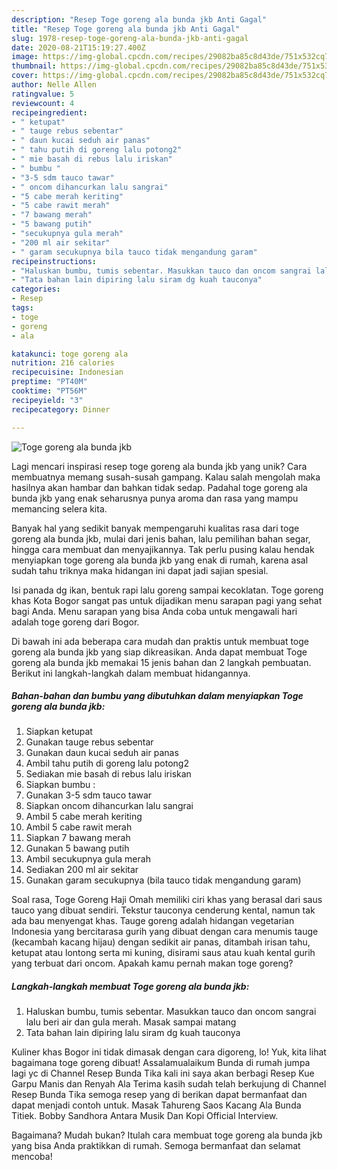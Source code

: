 ```yaml
---
description: "Resep Toge goreng ala bunda jkb Anti Gagal"
title: "Resep Toge goreng ala bunda jkb Anti Gagal"
slug: 1978-resep-toge-goreng-ala-bunda-jkb-anti-gagal
date: 2020-08-21T15:19:27.400Z
image: https://img-global.cpcdn.com/recipes/29082ba85c8d43de/751x532cq70/toge-goreng-ala-bunda-jkb-foto-resep-utama.jpg
thumbnail: https://img-global.cpcdn.com/recipes/29082ba85c8d43de/751x532cq70/toge-goreng-ala-bunda-jkb-foto-resep-utama.jpg
cover: https://img-global.cpcdn.com/recipes/29082ba85c8d43de/751x532cq70/toge-goreng-ala-bunda-jkb-foto-resep-utama.jpg
author: Nelle Allen
ratingvalue: 5
reviewcount: 4
recipeingredient:
- " ketupat"
- " tauge rebus sebentar"
- " daun kucai seduh air panas"
- " tahu putih di goreng lalu potong2"
- " mie basah di rebus lalu iriskan"
- " bumbu "
- "3-5 sdm tauco tawar"
- " oncom dihancurkan lalu sangrai"
- "5 cabe merah keriting"
- "5 cabe rawit merah"
- "7 bawang merah"
- "5 bawang putih"
- "secukupnya gula merah"
- "200 ml air sekitar"
- " garam secukupnya bila tauco tidak mengandung garam"
recipeinstructions:
- "Haluskan bumbu, tumis sebentar. Masukkan tauco dan oncom sangrai lalu beri air dan gula merah. Masak sampai matang"
- "Tata bahan lain dipiring lalu siram dg kuah tauconya"
categories:
- Resep
tags:
- toge
- goreng
- ala

katakunci: toge goreng ala 
nutrition: 216 calories
recipecuisine: Indonesian
preptime: "PT40M"
cooktime: "PT56M"
recipeyield: "3"
recipecategory: Dinner

---
```



![Toge goreng ala bunda jkb](https://img-global.cpcdn.com/recipes/29082ba85c8d43de/751x532cq70/toge-goreng-ala-bunda-jkb-foto-resep-utama.jpg)

Lagi mencari inspirasi resep toge goreng ala bunda jkb yang unik? Cara membuatnya memang susah-susah gampang. Kalau salah mengolah maka hasilnya akan hambar dan bahkan tidak sedap. Padahal toge goreng ala bunda jkb yang enak seharusnya punya aroma dan rasa yang mampu memancing selera kita.

Banyak hal yang sedikit banyak mempengaruhi kualitas rasa dari toge goreng ala bunda jkb, mulai dari jenis bahan, lalu pemilihan bahan segar, hingga cara membuat dan menyajikannya. Tak perlu pusing kalau hendak menyiapkan toge goreng ala bunda jkb yang enak di rumah, karena asal sudah tahu triknya maka hidangan ini dapat jadi sajian spesial.

Isi panada dg ikan, bentuk rapi lalu goreng sampai kecoklatan. Toge goreng khas Kota Bogor sangat pas untuk dijadikan menu sarapan pagi yang sehat bagi Anda. Menu sarapan yang bisa Anda coba untuk mengawali hari adalah toge goreng dari Bogor.


Di bawah ini ada beberapa cara mudah dan praktis untuk membuat toge goreng ala bunda jkb yang siap dikreasikan. Anda dapat membuat Toge goreng ala bunda jkb memakai 15 jenis bahan dan 2 langkah pembuatan. Berikut ini langkah-langkah dalam membuat hidangannya.

<!--inarticleads1-->

##### Bahan-bahan dan bumbu yang dibutuhkan dalam menyiapkan Toge goreng ala bunda jkb:

1. Siapkan  ketupat
1. Gunakan  tauge rebus sebentar
1. Gunakan  daun kucai seduh air panas
1. Ambil  tahu putih di goreng lalu potong2
1. Sediakan  mie basah di rebus lalu iriskan
1. Siapkan  bumbu :
1. Gunakan 3-5 sdm tauco tawar
1. Siapkan  oncom dihancurkan lalu sangrai
1. Ambil 5 cabe merah keriting
1. Ambil 5 cabe rawit merah
1. Siapkan 7 bawang merah
1. Gunakan 5 bawang putih
1. Ambil secukupnya gula merah
1. Sediakan 200 ml air sekitar
1. Gunakan  garam secukupnya (bila tauco tidak mengandung garam)


Soal rasa, Toge Goreng Haji Omah memiliki ciri khas yang berasal dari saus tauco yang dibuat sendiri. Tekstur tauconya cenderung kental, namun tak ada bau menyengat khas. Tauge goreng adalah hidangan vegetarian Indonesia yang bercitarasa gurih yang dibuat dengan cara menumis tauge (kecambah kacang hijau) dengan sedikit air panas, ditambah irisan tahu, ketupat atau lontong serta mi kuning, disirami saus atau kuah kental gurih yang terbuat dari oncom. Apakah kamu pernah makan toge goreng? 

<!--inarticleads2-->

##### Langkah-langkah membuat Toge goreng ala bunda jkb:

1. Haluskan bumbu, tumis sebentar. Masukkan tauco dan oncom sangrai lalu beri air dan gula merah. Masak sampai matang
1. Tata bahan lain dipiring lalu siram dg kuah tauconya


Kuliner khas Bogor ini tidak dimasak dengan cara digoreng, lo! Yuk, kita lihat bagaimana toge goreng dibuat! Assalamualaikum Bunda di rumah jumpa lagi yc di Channel Resep Bunda Tika kali ini saya akan berbagi Resep Kue Garpu Manis dan Renyah Ala Terima kasih sudah telah berkujung di Channel Resep Bunda Tika semoga resep yang di berikan dapat bermanfaat dan dapat menjadi contoh untuk. Masak Tahureng Saos Kacang Ala Bunda Titiek. Bobby Sandhora Antara Musik Dan Kopi Official Interview. 

Bagaimana? Mudah bukan? Itulah cara membuat toge goreng ala bunda jkb yang bisa Anda praktikkan di rumah. Semoga bermanfaat dan selamat mencoba!
